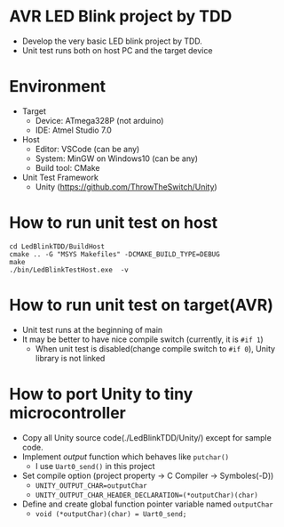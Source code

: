 # AVR LED Blink project by TDD
- Develop the very basic LED blink project by TDD.
- Unit test runs both on host PC and the target device

# Environment
- Target
	- Device: ATmega328P (not arduino)
	- IDE: Atmel Studio 7.0
- Host
	- Editor: VSCode (can be any)
	- System: MinGW on Windows10 (can be any)
	- Build tool: CMake
- Unit Test Framework
	- Unity (https://github.com/ThrowTheSwitch/Unity)

# How to run unit test on host
```sh:shellOnHost
cd LedBlinkTDD/BuildHost
cmake .. -G "MSYS Makefiles" -DCMAKE_BUILD_TYPE=DEBUG
make
./bin/LedBlinkTestHost.exe  -v
```

# How to run unit test on target(AVR)
- Unit test runs at the beginning of main
- It may be better to have nice compile switch (currently, it is `#if 1`)
	- When unit test is disabled(change compile switch to `#if 0`), Unity library is not linked

# How to port Unity to tiny microcontroller
- Copy all Unity source code(./LedBlinkTDD/Unity/) except for sample code.
- Implement _output_ function which behaves like `putchar()`
	- I use `Uart0_send()` in this project
- Set compile option (project property -> C Compiler -> Symboles(-D))
	- `UNITY_OUTPUT_CHAR=outputChar`
	- `UNITY_OUTPUT_CHAR_HEADER_DECLARATION=(*outputChar)(char)`
- Define and create global function pointer variable named `outputChar`
	- `void (*outputChar)(char) = Uart0_send;`
